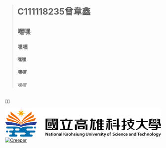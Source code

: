 ># C111118235曾韋鑫
>## 嘿嘿
>### 嘿嘿
>#### 嘿嘿
>##### 嘿嘿
>###### 嘿嘿

`🧑‍🚀`


![NKUST](nkust.png "NKUST")
[![Creeper](Creeper-Logo_500x500.avif "Creeper-Logo")](https://www.minecraft.net/zh-hant)
